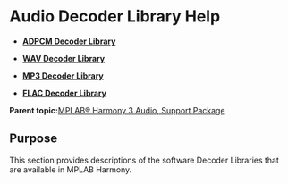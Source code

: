 # Audio Decoder Library Help

-   **[ADPCM Decoder Library](GUID-712F3BEE-3337-4E2C-9173-F64654C78BB6.md)**  

-   **[WAV Decoder Library](GUID-3CAE5A37-321C-4481-B7FB-695E454CC3E0.md)**  

-   **[MP3 Decoder Library](GUID-8FAAB76F-02B2-41D0-9B21-E92C4C5B33A9.md)**  

-   **[FLAC Decoder Library](GUID-FCD21329-2085-4DCC-92F5-D0890D2062C8.md)**  


**Parent topic:**[MPLAB® Harmony 3 Audio, Support Package](GUID-546D2D8B-EC03-4BF5-B23F-D618F41955FB.md)

## Purpose

This section provides descriptions of the software Decoder Libraries that are available in MPLAB Harmony.

